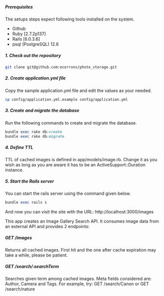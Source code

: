 ##### Prerequisites

The setups steps expect following tools installed on the system.

- Github
- Ruby [2.7.2p137]
- Rails [6.0.3.6]
- psql (PostgreSQL) 12.6

##### 1. Check out the repository

```bash
git clone git@github.com:ecorrons/photo_storage.git
```
##### 2. Create application.yml file

Copy the sample application.yml file and edit the values as your needed.

```bash
cp config/application.yml.example config/application.yml
```

##### 3. Create and migrate the database

Run the following commands to create and migrate the database.

```ruby
bundle exec rake db:create
bundle exec rake db:migrate
```

##### 4. Define TTL

TTL of cached images is defined in app/models/image.rb. Change it as you wish as long as you 
are aware it has to be an ActiveSupport::Duration instance.


##### 5. Start the Rails server

You can start the rails server using the command given below.

```ruby
bundle exec rails s
```

And now you can visit the site with the URL: http://localhost:3000/images

This app creates an Image Gallery Search API. It consumes image data from an external API and provides 2 endpoints:

##### GET /images
Returns all cached images. First hit and the one after cache expiration may take a while, please be patient.

##### GET /search/:searchTerm
Searches given term among cached images. Meta fields considered are: Author, Camera and Tags. For example, try: GET /search/Canon or GET /search/nature